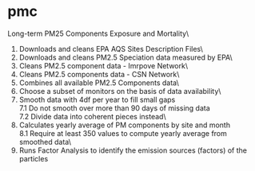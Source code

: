 # pmc
Long-term PM25 Components Exposure and Mortality\

1. Downloads and cleans EPA AQS Sites Description Files\
2. Downloads and cleans PM2.5 Speciation data measured by EPA\
3. Cleans PM2.5 component data - Imrpove Network\
4. Cleans PM2.5 components data - CSN Network\
5. Combines all available PM2.5 Components data\
6. Choose a subset of monitors on the basis of data availability\
7. Smooth data with 4df per year to fill small gaps\
  7.1 Do not smooth over more than 90 days of missing data\
  7.2 Divide data into coherent pieces instead\
8. Calculates yearly average of PM components by site and month\
  8.1 Require at least 350 values to compute yearly average from smoothed data\
9. Runs Factor Analysis to identify the emission sources (factors) of the particles